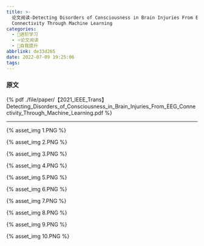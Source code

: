 ```yaml
---
title: >-
  论文阅读-Detecting Disorders of Consciousness in Brain Injuries From EEG
  Connectivity Through Machine Learning
categories:
  - 🌙进阶学习
  - ⭐论文阅读
  - 💫自我提升
abbrlink: de33d265
date: 2022-07-09 19:25:06
tags:
---
```


### 原文

{% pdf ./file/paper/【2021_IEEE_Trans】Detecting_Disorders_of_Consciousness_in_Brain_Injuries_From_EEG_Connectivity_Through_Machine_Learning.pdf %}

<!--more-->

***

{% asset_img 1.PNG %}

{% asset_img 2.PNG %}

{% asset_img 3.PNG %}

{% asset_img 4.PNG %}

{% asset_img 5.PNG %}

{% asset_img 6.PNG %}

{% asset_img 7.PNG %}

{% asset_img 8.PNG %}

{% asset_img 9.PNG %}

{% asset_img 10.PNG %}
